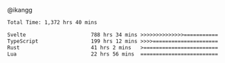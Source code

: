 @ikangg
<!--START_SECTION:waka-->

```txt
Total Time: 1,372 hrs 40 mins

Svelte                     788 hrs 34 mins >>>>>>>>>>>>>>===========   56.68 %
TypeScript                 199 hrs 12 mins >>>>=====================   14.32 %
Rust                       41 hrs 2 mins   >========================   02.95 %
Lua                        22 hrs 56 mins  =========================   01.65 %
```

<!--END_SECTION:waka-->
